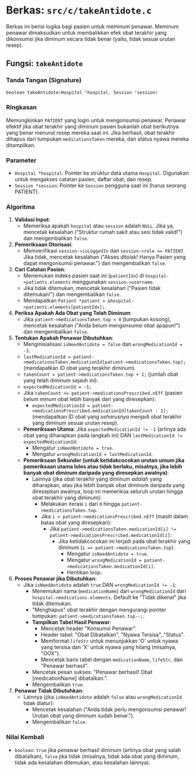 # Berkas: `src/c/takeAntidote.c`

Berkas ini berisi logika bagi pasien untuk meminum penawar. Meminum penawar dimaksudkan untuk membalikkan efek obat terakhir yang dikonsumsi jika diminum secara tidak benar (yaitu, tidak sesuai urutan resep).

## Fungsi: `takeAntidote`

### Tanda Tangan (Signature)
```c
boolean takeAntidote(Hospital *hospital, Session *session)
```

### Ringkasan
Memungkinkan `PATIENT` yang login untuk mengonsumsi penawar. Penawar efektif jika obat terakhir yang diminum pasien bukanlah obat berikutnya yang benar menurut resep mereka saat ini. Jika berhasil, obat terakhir dihapus dari tumpukan `medicationsTaken` mereka, dan status nyawa mereka ditampilkan.

### Parameter
*   `Hospital *hospital`: Pointer ke struktur data utama `Hospital`. Digunakan untuk mengakses catatan pasien, daftar obat, dan resep.
*   `Session *session`: Pointer ke `Session` pengguna saat ini (harus seorang PATIENT).

### Algoritma
1.  **Validasi Input**:
    *   Memeriksa apakah `hospital` atau `session` adalah `NULL`. Jika ya, mencetak kesalahan ("Struktur rumah sakit atau sesi tidak valid!") dan mengembalikan `false`.
2.  **Pemeriksaan Otorisasi**:
    *   Memverifikasi `session->isLoggedIn` dan `session->role == PATIENT`. Jika tidak, mencetak kesalahan ("Akses ditolak! Hanya Pasien yang dapat mengonsumsi penawar.") dan mengembalikan `false`.
3.  **Cari Catatan Pasien**:
    *   Menemukan indeks pasien saat ini (`patientIdx`) di `hospital->patients.elements` menggunakan `session->username`.
    *   Jika tidak ditemukan, mencetak kesalahan ("Pasien tidak ditemukan!") dan mengembalikan `false`.
    *   Mendapatkan `Patient *patient = &hospital->patients.elements[patientIdx];`.
4.  **Periksa Apakah Ada Obat yang Telah Diminum**:
    *   Jika `patient->medicationsTaken.top < 0` (tumpukan kosong), mencetak kesalahan ("Anda belum mengonsumsi obat apapun!") dan mengembalikan `false`.
5.  **Tentukan Apakah Penawar Dibutuhkan**:
    *   Menginisialisasi `isNeedAntidote = false` dan `wrongMedicationId = -1`.
    *   `lastMedicationId = patient->medicationsTaken.medicationId[patient->medicationsTaken.top];` (mendapatkan ID obat yang terakhir diminum).
    *   `takenCount = patient->medicationsTaken.top + 1;` (jumlah obat yang telah diminum sejauh ini).
    *   `expectedMedicationId = -1;`
    *   Jika `takenCount <= patient->medicationsPrescribed.nEff` (pasien belum minum obat lebih banyak dari yang diresepkan):
        *   `expectedMedicationId = patient->medicationsPrescribed.medicationId[takenCount - 1];` (mendapatkan ID obat yang *seharusnya* menjadi obat terakhir yang diminum sesuai urutan resep).
    *   **Pemeriksaan Utama**: Jika `expectedMedicationId != -1` (artinya ada obat yang diharapkan pada langkah ini) DAN `lastMedicationId != expectedMedicationId`:
        *   Mengatur `isNeedAntidote = true`.
        *   Mengatur `wrongMedicationId = lastMedicationId`.
    *   **Pemeriksaan Sekunder (untuk ketidakcocokan urutan umum jika pemeriksaan utama lolos atau tidak berlaku, misalnya, jika lebih banyak obat diminum daripada yang diresepkan awalnya)**:
        *   Lainnya (jika obat terakhir yang diminum *adalah* yang diharapkan, atau jika lebih banyak obat diminum daripada yang diresepkan awalnya, loop ini memeriksa seluruh urutan hingga obat terakhir yang diminum):
            *   Melakukan iterasi `i` dari `0` hingga `patient->medicationsTaken.top`.
            *   Jika `i < patient->medicationsPrescribed.nEff` (masih dalam batas obat yang diresepkan):
                *   Jika `patient->medicationsTaken.medicationId[i] != patient->medicationsPrescribed.medicationId[i]`:
                    *   Jika ketidakcocokan ini terjadi pada obat terakhir yang diminum (`i == patient->medicationsTaken.top`):
                        *   Mengatur `isNeedAntidote = true`.
                        *   Mengatur `wrongMedicationId = patient->medicationsTaken.medicationId[i]`.
                        *   Hentikan loop.
6.  **Proses Penawar jika Dibutuhkan**:
    *   Jika `isNeedAntidote` adalah `true` DAN `wrongMedicationId != -1`:
        *   Menemukan nama (`medicationName`) dari `wrongMedicationId` dari `hospital->medications.elements`. Default ke "Tidak dikenal" jika tidak ditemukan.
        *   "Menghapus" obat terakhir dengan mengurangi pointer tumpukan: `patient->medicationsTaken.top--;`.
        *   **Tampilkan Tabel Hasil Penawar**:
            *   Mencetak header "Konsumsi Penawar".
            *   Header tabel: "Obat Dibatalkan", "Nyawa Tersisa", "Status".
            *   Memformat `lifeStr` untuk menunjukkan 'O' untuk nyawa yang tersisa dan 'X' untuk nyawa yang hilang (misalnya, "OOX").
            *   Mencetak baris tabel dengan `medicationName`, `lifeStr`, dan "Penawar berhasil".
        *   Mencetak pesan sukses: "Penawar berhasil! Obat [medicationName] dibatalkan.".
        *   Mengembalikan `true`.
7.  **Penawar Tidak Dibutuhkan**:
    *   Lainnya (jika `isNeedAntidote` adalah `false` atau `wrongMedicationId` tidak diatur):
        *   Mencetak kesalahan ("Anda tidak perlu mengonsumsi penawar! Urutan obat yang diminum sudah benar.").
        *   Mengembalikan `false`.

### Nilai Kembali
*   `boolean`: `true` jika penawar berhasil diminum (artinya obat yang salah dibatalkan), `false` jika tidak (misalnya, tidak ada obat yang diminum, tidak ada kesalahan ditemukan, atau kesalahan lainnya).
